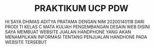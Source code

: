 <h1 align="center" id="title">PRAKTIKUM UCP PDW</h1>

<p id="description">HI SAYA DHIMAS ADITYA PRATAMA DENGAN NIM 20200140118 DARI PRODI TI KELAS C MATA KULIAH PENGEMBANGAN DESAIN WEB DISINI SAYA MEMBUAT WEBSITE JUALAN HANDPHONE YANG AKAN MENAMPILKAN INFORMASI TENTANG PENJUALAN HANDHONE PADA WEBSITE TERSEBUT</p>
